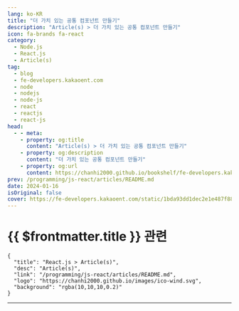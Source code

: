 ```yaml
---
lang: ko-KR
title: "더 가치 있는 공통 컴포넌트 만들기"
description: "Article(s) > 더 가치 있는 공통 컴포넌트 만들기"
icon: fa-brands fa-react
category: 
  - Node.js
  - React.js
  - Article(s)
tag: 
  - blog
  - fe-developers.kakaoent.com
  - node
  - nodejs
  - node-js
  - react
  - reactjs
  - react-js
head:
  - - meta:
    - property: og:title
      content: "Article(s) > 더 가치 있는 공통 컴포넌트 만들기"
    - property: og:description
      content: "더 가치 있는 공통 컴포넌트 만들기"
    - property: og:url
      content: https://chanhi2000.github.io/bookshelf/fe-developers.kakaoent.com/240116-common-component.html
prev: /programming/js-react/articles/README.md
date: 2024-01-16
isOriginal: false
cover: https://fe-developers.kakaoent.com/static/1bda93dd1dec2e1e487f886194b4a9d9/e6fe1/thumbnail.png
---
```


# {{ $frontmatter.title }} 관련

```component VPCard
{
  "title": "React.js > Article(s)",
  "desc": "Article(s)",
  "link": "/programming/js-react/articles/README.md",
  "logo": "https://chanhi2000.github.io/images/ico-wind.svg",
  "background": "rgba(10,10,10,0.2)"
}
```

---

<SiteInfo
  name="더 가치 있는 공통 컴포넌트 만들기 | 카카오엔터테인먼트 FE 기술블로그"
  desc="리액트 공통 컴포넌트를 만들 때 고려하면 좋은 점들의 인사이트를 제공합니다."
  url="https://fe-developers.kakaoent.com/2024/240116-common-component/"
  logo="https://fe-developers.kakaoent.com/favicon-32x32.png?v=44803cb16c1e2debd3984cf2e8cb2ded"
  preview="https://fe-developers.kakaoent.com/static/1bda93dd1dec2e1e487f886194b4a9d9/e6fe1/thumbnail.png"/>

<!-- TODO: 작성 -->

